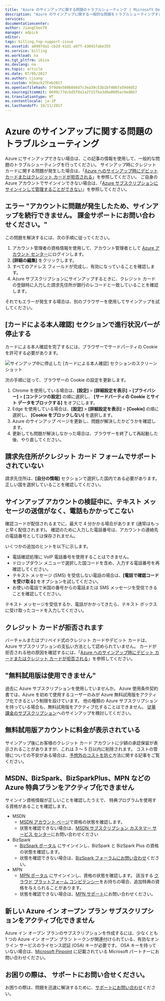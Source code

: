```yaml
---
title: "Azure のサインアップに関する問題のトラブルシューティング | Microsoft Docs"
description: "Azure のサインアップに関する一般的な問題をトラブルシューティングする方法について説明します。"
services: 
documentationcenter: 
author: JiangChen79
manager: adpick
editor: 
tags: billing,top-support-issue
ms.assetid: a0907da1-cb2d-41d1-a97f-43841fabe355
ms.service: billing
ms.workload: na
ms.tgt_pltfrm: ibiza
ms.devlang: na
ms.topic: article
ms.date: 07/05/2017
ms.author: cjiang
ms.custom: H1Hack27Feb2017
ms.openlocfilehash: 5f9d4e580b0d4d7c3ea39c53b1bf4067a59d4d52
ms.sourcegitcommit: 6699c77dcbd5f8a1a2f21fba3d0a0005ac9ed6b7
ms.translationtype: HT
ms.contentlocale: ja-JP
ms.lasthandoff: 10/11/2017
---
```

# <a name="troubleshoot-sign-up-issues-for-azure"></a>Azure のサインアップに関する問題のトラブルシューティング
Azure にサインアップできない場合は、この記事の情報を使用して、一般的な問題のトラブルシューティングを行ってください。 サインアップ時にクレジット カードに関する問題が発生した場合は、「[Azure へのサインアップ時にデビット カードまたはクレジット カードが拒否される](billing-credit-card-fails-during-azure-sign-up.md)」を参照してください。 ご自身の Azure アカウントでサインインできない場合は、「[Azure サブスクリプションにサインインして管理することができない](billing-cannot-login-subscription.md)」を参照してください。

## <a name="error-we-cannot-proceed-with-signup-due-to-an-issue-with-your-account-please-contact-billing-support"></a>エラー "アカウントに問題が発生したため、サインアップを続行できません。 課金サポートにお問い合わせください。" 

この問題を解決するには、次の手順に従ってください。

1. アカウント管理者の資格情報を使用して、アカウント管理者として [Azure アカウント センター](https://account.azure.com/Profile)にログインします。 
2. **[詳細の編集]** をクリックします。
3. すべてのアドレス フィールドが完成し、有効になっていることを確認します。 
4. Azure サブスクリプションにサインアップするときに、クレジット カードの登録時に入力した請求先住所が銀行のレコードと一致していることを確認します。

それでもエラーが発生する場合は、別のブラウザーを使用してサインアップを試してください。

## <a name="progress-bar-hangs-in-identity-verification-by-card-section"></a>[カードによる本人確認] セクションで進行状況バーが停止する

カードによる本人確認を完了するには、ブラウザーでサードパーティの Cookie を許可する必要があります。

![サインアップ中に停止した [カードによる本人確認] セクションのスクリーンショット](./media/billing-troubleshoot-azure-sign-up-issues/identity-verification-hangs.PNG)

次の手順に従って、ブラウザーの Cookie の設定を更新します。

1. Chrome を使用している場合は、**[設定]**  >  **[詳細設定を表示]**  >  **[プライバシー]**  >  **[コンテンツの設定]** の順に選択し、 **[サードバーティの Cookie とサイト データをブロックする]** をオフにします。
2. Edge を使用している場合は、**[設定]**  >  **[詳細設定を表示]**  >  **[Cookie]** の順に選択し、 **[Cookie をブロックしない]** を選択します。
3. Azure のサインアップ ページを更新し、問題が解決したかどうかを確認します。
4. 更新しても問題が解決しなかった場合は、ブラウザーを終了して再起動した後、やり直してください。

## <a name="credit-card-form-doesnt-support-my-billing-address"></a>請求先住所がクレジット カード フォームでサポートされていない
請求先住所は、**[自分の情報]** セクションで選択した国内である必要があります。 正しい国を選択していることを確認してください。

## <a name="no-text-messages-or-calls-during-sign-up-account-verification"></a>サインアップ アカウントの検証中に、テキスト メッセージの送信がなく、電話もかかってこない
確認コードが配信されるまでに、最大で 4 分かかる場合があります (通常はもっと早く配信されます)。 確認のために入力した電話番号は、アカウントの連絡先の電話番号としては保存されません。

いくつかの追加のヒントを以下に示します。
* 電話確認処理に VoIP 電話番号を使用することはできません。
* ドロップダウン メニューで選択した国コードを含め、入力する電話番号を再確認してください。
* テキスト メッセージ (SMS) を受信しない電話の場合は、**[電話で確認コードを受け取る]** をオプションを試してください。
* お使いの電話で米国の番号からの電話または SMS メッセージを受信できることを確認してください。

テキスト メッセージを受信するか、電話がかかってきたら、テキスト ボックスに受け取ったコードを入力してください。

## <a name="credit-card-declined-or-not-accepted"></a>クレジット カードが拒否されます
バーチャルまたはプリペイド式のクレジット カードやデビット カードは、Azure サブスクリプションの支払い方法として認められていません。 カードが拒否される他の原因を確認するには、「[Azure へのサインアップ時にデビット カードまたはクレジット カードが拒否される](billing-credit-card-fails-during-azure-sign-up.md)」を参照してください。

## <a name="free-trial-is-not-available"></a>"無料試用版は使用できません"
過去に Azure サブスクリプションを使用していませんか。 Azure 使用条件契約書では、Azure を初めて使用するユーザーのみが Azure 無料試用版をアクティブ化できるという制限を設けています。 他の種類の Azure サブスクリプションを持っている場合も、無料試用版をアクティブ化することはできません。 [従量課金のサブスクリプション](https://azure.microsoft.com/offers/ms-azr-0003p/)へのサインアップを検討してください。

## <a name="i-saw-a-charge-on-my-free-trial-account"></a>無料試用版アカウントに料金が表示されている
サインアップ後にお客様のクレジット カード アカウントに少額の承認保留が表示されることがありますが、これは 3 ～ 5 日以内に削除されます。 コストの管理についての不安がある場合は、[予想外のコストを防ぐ](https://docs.microsoft.com/azure/billing/billing-getting-started)方法に関する記事をご覧ください。

## <a name="cant-activate-azure-benefit-plan-like-msdn-bizspark-bizsparkplus-or-mpn"></a>MSDN、BizSpark、BizSparkPlus、MPN などの Azure 特典プランをアクティブ化できません
サインイン資格情報が正しいことを確認したうえで、 特典プログラムを使用する資格があることを確認します。 

* MSDN
  * [MSDN アカウント ページ](https://msdn.microsoft.com/subscriptions/manage/default.aspx)で資格の状態を確認します。
  * 状態を確認できない場合は、[MSDN サブスクリプション カスタマー サービス センター](https://msdn.microsoft.com/subscriptions/contactus.aspx)にお問い合わせください
* BizSpark
  * [BizSpark ポータル](https://www.microsoft.com/bizspark/default.aspx#start-two) にサインインし、BizSpark と BizSpark Plus の資格の状態を確認します。
  * 状態を確認できない場合は、[BizSpark フォーラムにお問い合わせ](http://aka.ms/bzforums)ください。
* MPN
  * [MPN ポータル](https://mspartner.microsoft.com/en/us/Pages/Locale.aspx) にサインインし、資格の状態を確認します。 該当する [クラウド プラットフォーム コンピテンシー](https://mspartner.microsoft.com/en/us/pages/membership/cloud-platform-competency.aspx)をお持ちの場合、追加特典の資格を与えられることがあります。
  * 状態を確認できない場合は、[MPN サポート](https://mspartner.microsoft.com/en/us/Pages/Support/Premium/contact-support.aspx)にお問い合わせください。

## <a name="cant-activate-new-azure-in-open-subscription"></a>新しい Azure イン オープン プラン サブスクリプションをアクティブ化できません
Azure イン オープン プランのサブスクリプションを作成するには、少なくとも 1 つの Azure イン オープン プラン トークンが関連付けられている、有効なオンライン サービスのライセンス認証 (OSA) キーが必要です。 OSA キーを持っていない場合は、[Microsoft Pinpoint](http://pinpoint.microsoft.com/) に記載されている Microsoft パートナーにお問い合わせください。

## <a name="need-help-contact-support"></a>お困りの際は、 サポートにお問い合せください。
お困りの際は、問題を迅速に解決するために、[サポートにお問い合わせ](https://portal.azure.com/?#blade/Microsoft_Azure_Support/HelpAndSupportBlade)ください。
